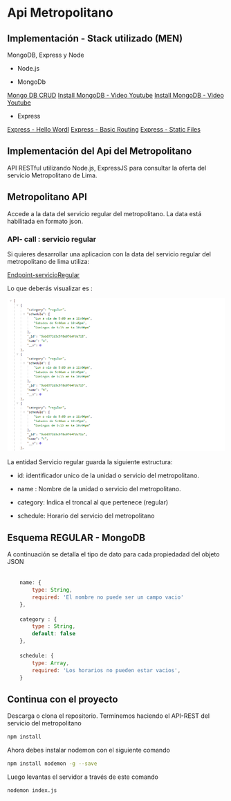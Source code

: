 # Api Metropolitano

## Implementación - Stack utilizado (MEN)

MongoDB, Express y Node

- Node.js

- MongoDb

[Mongo DB CRUD](https://docs.mongodb.com/manual/crud/)
[Install MongoDB - Video Youtube](https://www.youtube.com/watch?v=Zmq8LcPaJjo&t=9s)
[Install MongoDB - Video Youtube](https://www.youtube.com/watch?v=lgrYE77pf1s&t=511s)

- Express

[Express - Hello Wordl](http://expressjs.com/en/starter/hello-world.html)
[Express - Basic Routing](http://expressjs.com/en/starter/basic-routing.html)
[Express - Static Files](http://expressjs.com/en/starter/static-files.html)

## Implementación del Api del Metropolitano
 
 API RESTful utilizando Node.js, ExpressJS  para consultar la oferta del servicio Metropolitano de Lima.

## Metropolitano API

Accede a la data del servicio regular del metropolitano. La data está habilitada en formato json.

### API- call : servicio regular 

Si quieres desarrollar una aplicacion con la data del servicio regular del metropolitano de lima utiliza:

[Endpoint-servicioRegular](https://metropolitanoapi.herokuapp.com/metropolitano/regular)

Lo que deberás visualizar es :

![regular](/assets/regular.png)

La entidad Servicio regular guarda la siguiente estructura:

- id: identificador unico de la unidad o servicio del metropolitano.

- name : Nombre de la unidad o servicio del metropolitano.

- category: Indica el troncal al que pertenece (regular)

- schedule: Horario del servicio del metropolitano

## Esquema REGULAR - MongoDB

A continuación se detalla el tipo de dato para cada propiedadad del objeto JSON

```js

    name: {
        type: String,
        required: 'El nombre no puede ser un campo vacio'
    },

    category : {
        type : String,
        default: false
    },

    schedule: {
        type: Array,
        required: 'Los horarios no pueden estar vacios',
    }

```

## Continua con el proyecto

Descarga o clona el repositorio. Terminemos haciendo el API-REST del servicio del metropolitano

```bash
npm install
```

Ahora debes instalar nodemon con el siguiente comando

```bash
npm install nodemon -g --save
```

Luego levantas el servidor a través de este comando

```bash
nodemon index.js
```

